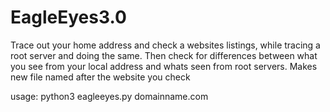 # EagleEyes3.0
Trace out your home address and check a websites listings, while tracing a root server and doing the same. Then check for differences between what you see from your local address and whats seen from root servers. Makes new file named after the website you check

usage: python3 eagleeyes.py domainname.com
